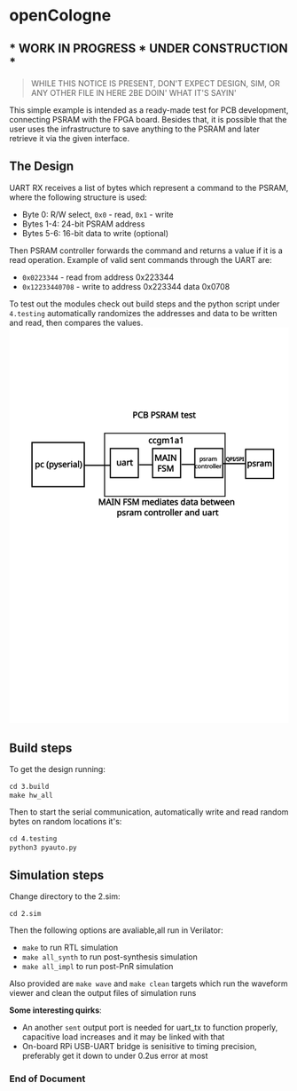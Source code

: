 # openCologne
## * WORK IN PROGRESS * UNDER CONSTRUCTION *
> WHILE THIS NOTICE IS PRESENT, DON'T EXPECT DESIGN, SIM, OR ANY OTHER FILE IN HERE 2BE DOIN' WHAT IT'S SAYIN'

This simple example is intended as a ready-made test for PCB development, connecting PSRAM with the FPGA board. Besides that, it is possible that the user uses the infrastructure to save anything to the PSRAM and later retrieve it via the given interface. 
## The Design
UART RX receives a list of bytes which represent a command to the PSRAM, where the following structure is used:
- Byte 0: R/W select,  `0x0` - read,  `0x1` - write
- Bytes 1-4: 24-bit PSRAM address 
- Bytes 5-6: 16-bit data to write (optional)

Then PSRAM controller forwards the command and returns a value if it is a read operation. Example of valid sent commands through the UART are: 
- `0x0223344` - read from address 0x223344
- `0x12233440708` - write to address 0x223344 data 0x0708

To test out the modules check out build steps and the python script under `4.testing` automatically randomizes the addresses and data to be written and read, then compares the values.
![drawing](./0.doc/drawing.svg)

## Build steps
To get the design running:
```
cd 3.build
make hw_all
```

Then to start the serial communication, automatically write and read random bytes on random locations it's:
```
cd 4.testing
python3 pyauto.py
```
## Simulation steps
Change directory to the 2.sim:
```
cd 2.sim
```
Then the following options are avaliable,all run in Verilator:
- `make`  to run RTL simulation
- `make all_synth` to run post-synthesis simulation
- `make all_impl` to run post-PnR simulation

Also provided are `make wave` and `make clean` targets which run the waveform viewer and clean the output files of simulation runs

**Some interesting quirks**:
- An another `sent` output port is needed for uart_tx to function properly, capacitive load increases and it may be linked with that
- On-board RPi USB-UART bridge is senisitive to timing precision, preferably get it down to under 0.2us error at most


**<h3>  End of Document </h3>** 


[def]: drawing.svg